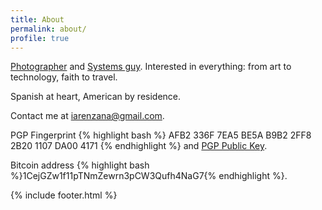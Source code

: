 ```yaml
---
title: About
permalink: about/
profile: true
---
```


[Photographer](http://arenzanaphotography.com) and [Systems guy](http://trnswrks.com).
Interested in everything: from art to technology, faith to travel.

Spanish at heart, American by residence.

Contact me at [iarenzana@gmail.com](mailto://iarenzana@gmail.com).

PGP Fingerprint {% highlight bash %} AFB2 336F 7EA5 BE5A B9B2  2FF8 2B20 1107 DA00 4171 {% endhighlight %} and [PGP Public Key](https://raw.githubusercontent.com/iarenzana/iarenzana.github.io/master/assets/misc/rsa_public_key.txt).

Bitcoin address {% highlight bash %}1CejGZw1f11pTNmZewrn3pCW3Qufh4NaG7{% endhighlight %}.

{% include footer.html %}

